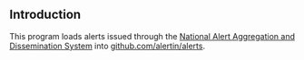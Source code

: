 ## Introduction

This program loads alerts issued through the [National Alert Aggregation and Dissemination System](https://alerts.pelmorex.com) into [github.com/alertin/alerts](https://github.com/alerting/alerts).
